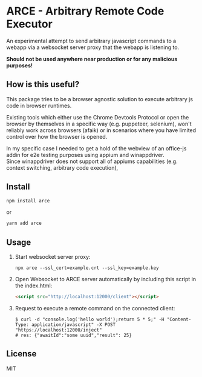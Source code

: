 ARCE - Arbitrary Remote Code Executor
=======================
An experimental attempt to send arbitrary javascript commands to a webapp via a websocket server proxy that the webapp
is listening to.

**Should not be used anywhere near production or for any malicious purposes!**

## How is this useful?

This package tries to be a browser agnostic solution to execute arbitrary js code in browser runtimes.

Existing tools which either use the Chrome Devtools Protocol or open the browser by themselves in a specific way (e.g.
puppeteer, selenium),
won't reliably work across browsers (afaik) or in scenarios where you have limited control over how the browser is
opened.

In my specific case I needed to get a hold of the webview of an office-js addin for e2e testing purposes using appium
and winappdriver.  
Since winappdriver does not support all of appiums capabilities (e.g. context switching, arbitrary code execution),

## Install

```bash
npm install arce
```

or

```bash
yarn add arce
```

## Usage

1. Start websocket server proxy:
   ```shell
   npx arce --ssl_cert=example.crt --ssl_key=example.key
   ```

1. Open Websocket to ARCE server automatically by including this script in the index.html:
   ```html
   <script src="http://localhost:12000/client"></script>
   ```
1. Request to execute a remote command on the connected client:
   ```shell
   $ curl -d "console.log('hello world');return 5 * 5;" -H "Content-Type: application/javascript" -X POST "https://localhost:12000/inject"
   # res: {"awaitId":"some uuid","result": 25}
   ```

## License

MIT
